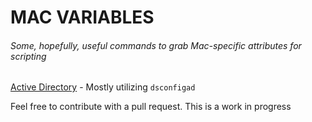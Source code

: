 # MAC VARIABLES

###### Some, hopefully, useful commands to grab Mac-specific attributes for scripting

[Active Directory](https://github.com/geoffrepoli/mac-variables/blob/master/vars-active_directory.md) - Mostly utilizing `dsconfigad`

Feel free to contribute with a pull request. This is a work in progress

